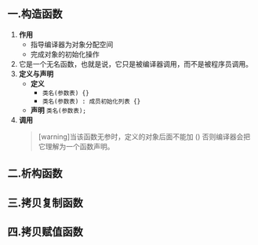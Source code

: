 ## 一.构造函数
1.	**作用**
	+	指导编译器为对象分配空间
	+	完成对象的初始化操作
2.	它是一个无名函数，也就是说，它只是被编译器调用，而不是被程序员调用。
3.	**定义与声明**
	+	**定义** 
		+	`类名(参数表) {}`
		+	`类名(参数表) : 成员初始化列表 {}`
	+	**声明** `类名(参数表);`
4.	**调用** 
	> [warning]当该函数无参时，定义的对象后面不能加 ()
	> 否则编译器会把它理解为一个函数声明。

## 二.析构函数
## 三.拷贝复制函数
## 四.拷贝赋值函数

